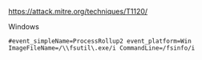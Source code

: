 https://attack.mitre.org/techniques/T1120/

Windows

```
#event_simpleName=ProcessRollup2 event_platform=Win ImageFileName=/\\fsutil\.exe/i CommandLine=/fsinfo/i
```